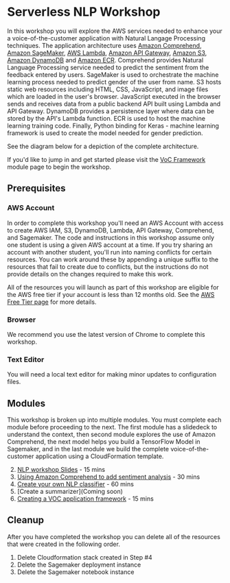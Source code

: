 # Serverless NLP Workshop

In this workshop you will explore the AWS services needed to enhance your a voice-of-the-customer application with Natural Langage Processing techniques.  The application architecture uses [Amazon Comprehend](https://aws.amazon.com/comprehend/), [Amazon SageMaker](https://aws.amazon.com/sagemaker/), [AWS Lambda](https://aws.amazon.com/lambda/), [Amazon API Gateway](https://aws.amazon.com/api-gateway/), [Amazon S3](https://aws.amazon.com/s3/), [Amazon DynamoDB](https://aws.amazon.com/dynamodb/) and [Amazon ECR](https://aws.amazon.com/ecr/). Comprehend provides Natural Language Processing service needed to predict the sentiment from the feedback entered by users. SageMaker is used to orchestrate the machine learning process needed to predict gender of the user from name. S3 hosts static web resources including HTML, CSS, JavaScript, and image files which are loaded in the user's browser. JavaScript executed in the browser sends and receives data from a public backend API built using Lambda and API Gateway. DynamoDB provides a  persistence layer where data can be stored by the API's Lambda function. ECR is used to host the machine learning training code. Finally, Python binding for Keras - machine learning framework is used to create the model needed for gender prediction.

See the diagram below for a depiction of the complete architecture.

If you'd like to jump in and get started please visit the [VoC Framework](1_VocFramework) module page to begin the workshop.

## Prerequisites

### AWS Account

In order to complete this workshop you'll need an AWS Account with access to create AWS IAM, S3, DynamoDB, Lambda, API Gateway, Comprehend, and Sagemaker. The code and instructions in this workshop assume only one student is using a given AWS account at a time. If you try sharing an account with another student, you'll run into naming conflicts for certain resources. You can work around these by appending a unique suffix to the resources that fail to create due to conflicts, but the instructions do not provide details on the changes required to make this work.

All of the resources you will launch as part of this workshop are eligible for the AWS free tier if your account is less than 12 months old. See the [AWS Free Tier page](https://aws.amazon.com/free/) for more details.

### Browser

We recommend you use the latest version of Chrome to complete this workshop.

### Text Editor

You will need a local text editor for making minor updates to configuration files.

## Modules

This workshop is broken up into multiple modules. You must complete each module before proceeding to the next. The first module has a slidedeck to understand the context, then second module explores the use of Amazon Comprehend, the next model helps you build a TensorFlow Model in Sagemaker, and in the last module we build the complete voice-of-the-customer application using a CloudFormation template. 

2. [NLP workshop Slides](Presentation-AWS-NLP-workshop.pptx) - 15 mins
2. [Using Amazon Comprehend to add sentiment analysis](1_SentimentAnalysis) - 30 mins
3. [Create your own NLP classifier](2_NLPClassifier) - 60 mins
4. [Create a summarizer](Coming soon)
5. [Creating a VOC application framework](4_VocFramework) - 15 mins


## Cleanup
After you have completed the workshop you can delete all of the resources that were created in the following order.
1. Delete Cloudformation stack created in Step #4
2. Delete the Sagemaker deployment instance
3. Delete the Sagemaker notebook instance
